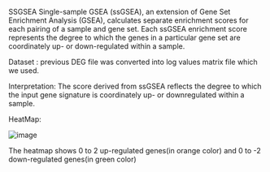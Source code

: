 SSGSEA
Single-sample GSEA (ssGSEA), an extension of Gene Set Enrichment Analysis (GSEA), 
calculates separate enrichment scores for each pairing of a sample and gene set.
Each ssGSEA enrichment score represents the degree to which the genes in a particular gene 
set are coordinately up- or down-regulated within a sample.

Dataset : 
previous DEG file was converted into log values matrix file which we used.

Interpretation:
The score derived from ssGSEA reflects the degree to which the input gene signature is coordinately up- or downregulated within a sample.

HeatMap:

![image](https://user-images.githubusercontent.com/112052476/199164851-8ba4511a-abcf-40cf-8bf7-ed6f6e6bf3bf.png)

The heatmap shows 0 to 2 up-regulated genes(in orange color) and 0 to -2 down-regulated genes(in green color)
